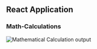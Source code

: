 ## React Application

### Math-Calculations
![Mathematical Calculation output](../../React-img/mathematical_calculations.JPG)